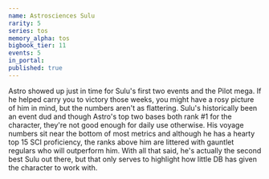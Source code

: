 ```yaml
---
name: Astrosciences Sulu
rarity: 5
series: tos
memory_alpha: tos
bigbook_tier: 11
events: 5
in_portal:
published: true
---
```


Astro showed up just in time for Sulu's first two events and the Pilot mega. If he helped carry you to victory those weeks, you might have a rosy picture of him in mind, but the numbers aren't as flattering. Sulu's historically been an event dud and though Astro's top two bases both rank #1 for the character, they're not good enough for daily use otherwise. His voyage numbers sit near the bottom of most metrics and although he has a hearty top 15 SCI proficiency, the ranks above him are littered with gauntlet regulars who will outperform him. With all that said, he's actually the second best Sulu out there, but that only serves to highlight how little DB has given the character to work with.
